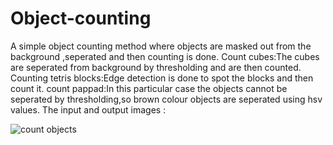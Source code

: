 # Object-counting
A simple object counting method where objects are masked out from the background ,seperated and then counting is done.
Count cubes:The cubes are seperated from background by thresholding and are then counted.
Counting tetris blocks:Edge detection is done to spot the blocks and then count it.
count pappad:In this particular case the objects cannot be seperated by thresholding,so brown colour objects are seperated using hsv values.
The input and output images :

![count objects](https://user-images.githubusercontent.com/73337783/131215947-a5d9f947-bde0-4dc2-a04f-5df192f8a07f.png)



